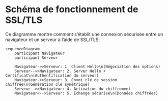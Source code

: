 # Schéma de fonctionnement de SSL/TLS

Ce diagramme montre comment s’établit une connexion sécurisée entre un navigateur et un serveur à l’aide de SSL/TLS :

```mermaid
sequenceDiagram
    participant Navigateur
    participant Serveur

    Navigateur->>Serveur: 1. Client Hello\n(Négociation des options)
    Serveur-->>Navigateur: 2. Server Hello + Certificat\n(Authentification du serveur)
    Navigateur->>Serveur: 3. Envoi clé de session chiffrée\n(Génération clé symétrique)
    Serveur-->>Navigateur: 4. Activation du chiffrement
    Navigateur<-->Serveur: 5. Échange sécurisé\n(Données chiffrées)
